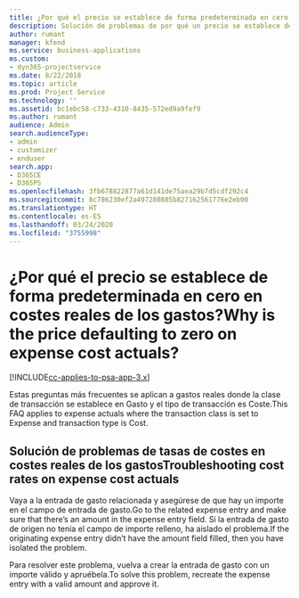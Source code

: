 ```yaml
---
title: ¿Por qué el precio se establece de forma predeterminada en cero en costes reales de los gastos?
description: Solución de problemas de por qué un precio se establece de forma predeterminada en cero en costes reales de los gastos.
author: rumant
manager: kfend
ms.service: business-applications
ms.custom:
- dyn365-projectservice
ms.date: 8/22/2018
ms.topic: article
ms.prod: Project Service
ms.technology: ''
ms.assetid: bc1ebc58-c733-4310-8435-572ed9a9fef9
ms.author: rumant
audience: Admin
search.audienceType:
- admin
- customizer
- enduser
search.app:
- D365CE
- D365PS
ms.openlocfilehash: 3fb678822877a61d141de75aea29b7d5cdf292c4
ms.sourcegitcommit: 8c786230ef2a497280885b827162561776e2eb00
ms.translationtype: HT
ms.contentlocale: es-ES
ms.lasthandoff: 03/24/2020
ms.locfileid: "3755998"
---
```

# <a name="why-is-the-price-defaulting-to-zero-on-expense-cost-actuals"></a><span data-ttu-id="8a0f8-103">¿Por qué el precio se establece de forma predeterminada en cero en costes reales de los gastos?</span><span class="sxs-lookup"><span data-stu-id="8a0f8-103">Why is the price defaulting to zero on expense cost actuals?</span></span>

[!INCLUDE[cc-applies-to-psa-app-3.x](../includes/cc-applies-to-psa-app-3x.md)]

<span data-ttu-id="8a0f8-104">Estas preguntas más frecuentes se aplican a gastos reales donde la clase de transacción se establece en Gasto y el tipo de transacción es Coste.</span><span class="sxs-lookup"><span data-stu-id="8a0f8-104">This FAQ applies to expense actuals where the transaction class is set to Expense and transaction type is Cost.</span></span>

## <a name="troubleshooting-cost-rates-on-expense-cost-actuals"></a><span data-ttu-id="8a0f8-105">Solución de problemas de tasas de costes en costes reales de los gastos</span><span class="sxs-lookup"><span data-stu-id="8a0f8-105">Troubleshooting cost rates on expense cost actuals</span></span>

<span data-ttu-id="8a0f8-106">Vaya a la entrada de gasto relacionada y asegúrese de que hay un importe en el campo de entrada de gasto.</span><span class="sxs-lookup"><span data-stu-id="8a0f8-106">Go to the related expense entry and make sure that there’s an amount in the expense entry field.</span></span> <span data-ttu-id="8a0f8-107">Si la entrada de gasto de origen no tenía el campo de importe relleno, ha aislado el problema.</span><span class="sxs-lookup"><span data-stu-id="8a0f8-107">If the originating expense entry didn’t have the amount field filled, then you have isolated the problem.</span></span>
 
<span data-ttu-id="8a0f8-108">Para resolver este problema, vuelva a crear la entrada de gasto con un importe válido y apruébela.</span><span class="sxs-lookup"><span data-stu-id="8a0f8-108">To solve this problem, recreate the expense entry with a valid amount and approve it.</span></span>
